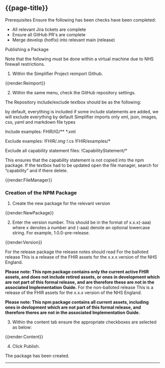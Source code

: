 ## {{page-title}}

Prerequisites
Ensure the following has been checks have been completed:

- All relevant Jira tickets are complete
- Ensure all GitHub PR's are complete
- Merge develop (hotfix) into relevant main (release)

Publishing a Package

Note that the following must be done within a virtual machine due to NHS firewall restrictions.

1. Within the Simplifier Project reimport Github.

{{render:Reimport}}

2. Within the same menu, check the GitHub repository settings.

The Repository include/exclude textbox should be as the following:

by default, everything is included 
if some include statements are added, we will exclude everything by default 
Simplifier imports only xml, json, images, css, yaml and markdown file types 

Include examples: 
 FHIR/IG/** 
 *.xml 

Exclude examples: 
 !FHIR/*.img 
 !*.cs 
 !FHIR/examples/* 

 Exclude all capability statement files: 
!CapabilityStatement/*


This ensures that the capability statement is not copied into the npm package. If the textbox had to be updated open the file manager, search for “capability” and if there delete.

{{render:FileManager}}

### Creation of the NPM Package

1. Create the new package for the relevant version

{{render:NewPackage}}


2. Enter the version number. This should be in the format of x.x.x(-aaa) where x denotes a number and (-aaa) denote an optional lowercase string. For example, 1.0.0-pre-release.

{{render:Version}}

For the release package the release notes should read
For the balloted release
This is a release of the FHIR assets for the x.x.x version of the NHS England.

**Please note: This npm package contains only the current active FHIR assets, and does not include retired assets, or ones in development which are not part of this formal release, and are therefore these are not in the associated Implementation Guide.**
For the non-balloted release
This is a release of the FHIR assets for the x.x.x version of the NHS England.

**Please note: This npm package contains all current assets, including ones in devlopment which are not part of this formal release, and therefore theres are not in the associated Implementation Guide.**

3. Within the content tab ensure the appropriate checkboxes are selected as below:

{{render:Content}}

4. Click Publish.

The package has been created.

---------------------------------------